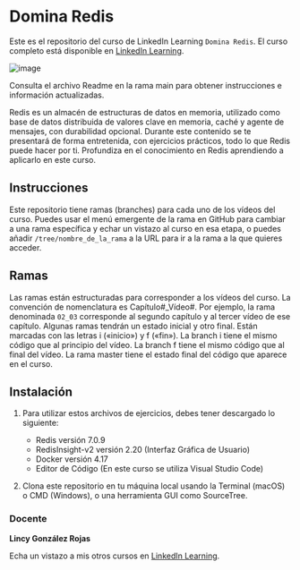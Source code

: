 # Domina Redis

Este es el repositorio del curso de LinkedIn Learning `Domina Redis`. El curso completo está disponible en [LinkedIn Learning][lil-course-url].

![image](https://github.com/LinkedInLearning/domina-redis-3252048/assets/71371373/e1e8b108-9c79-4405-b200-b71567e97a42)

Consulta el archivo Readme en la rama main para obtener instrucciones e información actualizadas.

Redis es un almacén de estructuras de datos en memoria, utilizado como base de datos distribuida de valores clave en memoria, caché y agente de mensajes, con durabilidad opcional. Durante este contenido se te presentará de forma entretenida, con ejercicios prácticos, todo lo que Redis puede hacer por ti. Profundiza en el conocimiento en Redis aprendiendo a aplicarlo en este curso.

## Instrucciones

Este repositorio tiene ramas (branches) para cada uno de los vídeos del curso. Puedes usar el menú emergente de la rama en GitHub para cambiar a una rama específica y echar un vistazo al curso en esa etapa, o puedes añadir `/tree/nombre_de_la_rama` a la URL para ir a la rama a la que quieres acceder.

## Ramas

Las ramas están estructuradas para corresponder a los vídeos del curso. La convención de nomenclatura es Capítulo#_Vídeo#. Por ejemplo, la rama denominada `02_03` corresponde al segundo capítulo y al tercer vídeo de ese capítulo. Algunas ramas tendrán un estado inicial y otro final. Están marcadas con las letras i («inicio») y f («fin»). La branch i tiene el mismo código que al principio del vídeo. La branch f tiene el mismo código que al final del vídeo. La rama master tiene el estado final del código que aparece en el curso.

## Instalación

1. Para utilizar estos archivos de ejercicios, debes tener descargado lo siguiente:
   - Redis versión 7.0.9
   - RedisInsight-v2 versión 2.20 (Interfaz Gráfica de Usuario)
   - Docker versión 4.17
   - Editor de Código (En este curso se utiliza Visual Studio Code)

2. Clona este repositorio en tu máquina local usando la Terminal (macOS) o CMD (Windows), o una herramienta GUI como SourceTree.

### Docente

**Lincy González Rojas**

Echa un vistazo a mis otros cursos en [LinkedIn Learning](https://www.linkedin.com/learning/instructors/lincy-gonzalez-rojas).

[0]: # (Replace these placeholder URLs with actual course URLs)
[lil-course-url]: https://www.linkedin.com/learning/domina-redis/dominando-las-funcionalidades-de-redis
[lil-thumbnail-url]: https://cdn.lynda.com/course/2875095/2875095-1615224395432-16x9.jpg

[1]: # (End of ES-Instruction ###############################################################################################)
